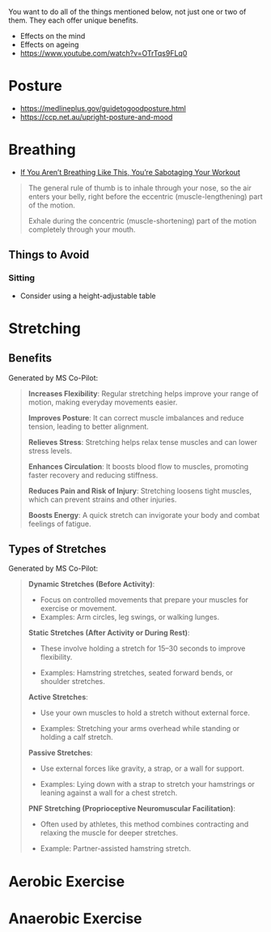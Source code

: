You want to do all of the things mentioned below, not just one or two of them. They each offer unique benefits.

- Effects on the mind
- Effects on ageing
- https://www.youtube.com/watch?v=OTrTqs9FLq0

# Posture
- https://medlineplus.gov/guidetogoodposture.html
- https://ccp.net.au/upright-posture-and-mood

# Breathing
- [If You Aren’t Breathing Like This, You’re Sabotaging Your Workout](https://www.healthline.com/health/fitness-exercise/when-to-inhale-and-exhale-during-exercise)
> The general rule of thumb is to inhale through your nose, so the air enters your belly, right before the eccentric (muscle-lengthening) part of the motion.
> 
> Exhale during the concentric (muscle-shortening) part of the motion completely through your mouth.

## Things to Avoid
### Sitting
- Consider using a height-adjustable table

# Stretching
## Benefits

Generated by MS Co-Pilot:
> **Increases Flexibility**: Regular stretching helps improve your range of motion, making everyday movements easier.
> 
> **Improves Posture**: It can correct muscle imbalances and reduce tension, leading to better alignment.
> 
> **Relieves Stress**: Stretching helps relax tense muscles and can lower stress levels.
> 
> **Enhances Circulation**: It boosts blood flow to muscles, promoting faster recovery and reducing stiffness.
> 
> **Reduces Pain and Risk of Injury**: Stretching loosens tight muscles, which can prevent strains and other injuries.
> 
> **Boosts Energy**: A quick stretch can invigorate your body and combat feelings of fatigue.

## Types of Stretches

Generated by MS Co-Pilot:
> **Dynamic Stretches (Before Activity)**:
> 
> - Focus on controlled movements that prepare your muscles for exercise or movement.
> - Examples: Arm circles, leg swings, or walking lunges.
> 
> **Static Stretches (After Activity or During Rest)**:
> 
> - These involve holding a stretch for 15–30 seconds to improve flexibility.
> 
> - Examples: Hamstring stretches, seated forward bends, or shoulder stretches.
> 
> **Active Stretches**:
> 
> - Use your own muscles to hold a stretch without external force.
> 
> - Examples: Stretching your arms overhead while standing or holding a calf stretch.
> 
> **Passive Stretches**:
> 
> - Use external forces like gravity, a strap, or a wall for support.
> 
> - Examples: Lying down with a strap to stretch your hamstrings or leaning against a wall for a chest stretch.
> 
> **PNF Stretching (Proprioceptive Neuromuscular Facilitation)**:
> 
> - Often used by athletes, this method combines contracting and relaxing the muscle for deeper stretches.
> 
> - Example: Partner-assisted hamstring stretch.

# Aerobic Exercise
# Anaerobic Exercise